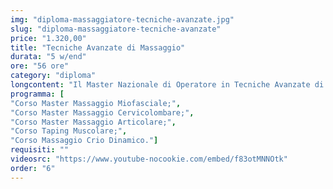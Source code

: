```yaml
---
img: "diploma-massaggiatore-tecniche-avanzate.jpg"
slug: "diploma-massaggiatore-tecniche-avanzate"
price: "1.320,00"
title: "Tecniche Avanzate di Massaggio"
durata: "5 w/end"
ore: "56 ore"
category: "diploma"
longcontent: "Il Master Nazionale di Operatore in Tecniche Avanzate di Massaggio è la soluzione per tutti coloro che desiderano acquisire competenze avanzate come massaggiatori. E’ rivolto a chi è specializzato nei seguenti corsi: corso di Massaggio Base Classico Svedese, corso di Massaggio Decontratturante e corso di Anatomia Palpatoria, frequentati con la Scuola di Massaggio Tao o con altre scuole di formazione.Questo Diploma concorre alla conversione del Diploma di Operatore in Massaggio Sportivo CSEN con il Diploma di Operatore in Massaggio Sportivo."
programma: [
"Corso Master Massaggio Miofasciale;",
"Corso Master Massaggio Cervicolombare;",
"Corso Master Massaggio Articolare;",
"Corso Taping Muscolare;",
"Corso Massaggio Crio Dinamico."]
requisiti: ""
videosrc: "https://www.youtube-nocookie.com/embed/f83otMNNOtk"
order: "6"
---
```

